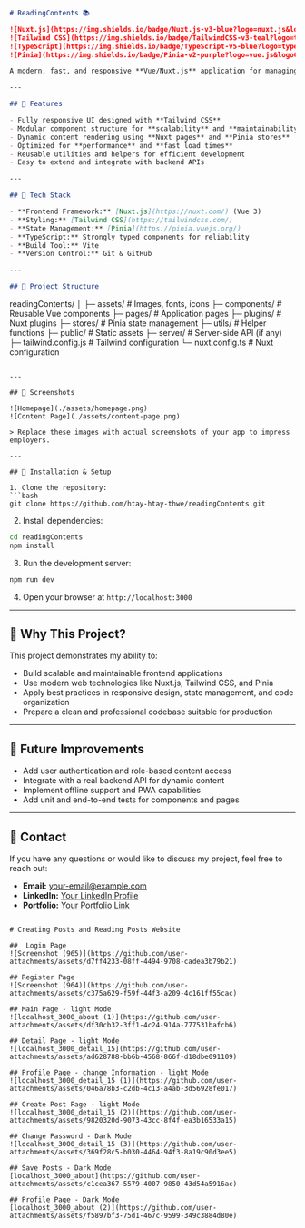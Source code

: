 ```markdown
# ReadingContents 📚

![Nuxt.js](https://img.shields.io/badge/Nuxt.js-v3-blue?logo=nuxt.js&logoColor=white)
![Tailwind CSS](https://img.shields.io/badge/TailwindCSS-v3-teal?logo=tailwindcss&logoColor=white)
![TypeScript](https://img.shields.io/badge/TypeScript-v5-blue?logo=typescript&logoColor=white)
![Pinia](https://img.shields.io/badge/Pinia-v2-purple?logo=vue.js&logoColor=white)

A modern, fast, and responsive **Vue/Nuxt.js** application for managing and viewing reading content. Built with **Tailwind CSS**, **TypeScript**, and **Pinia**, this project demonstrates clean code architecture, modular components, and modern frontend best practices.

---

## 🔹 Features

- Fully responsive UI designed with **Tailwind CSS**
- Modular component structure for **scalability** and **maintainability**
- Dynamic content rendering using **Nuxt pages** and **Pinia stores**
- Optimized for **performance** and **fast load times**
- Reusable utilities and helpers for efficient development
- Easy to extend and integrate with backend APIs

---

## 🔹 Tech Stack

- **Frontend Framework:** [Nuxt.js](https://nuxt.com/) (Vue 3)
- **Styling:** [Tailwind CSS](https://tailwindcss.com/)
- **State Management:** [Pinia](https://pinia.vuejs.org/)
- **TypeScript:** Strongly typed components for reliability
- **Build Tool:** Vite
- **Version Control:** Git & GitHub

---

## 🔹 Project Structure

```

readingContents/
│
├─ assets/            # Images, fonts, icons
├─ components/        # Reusable Vue components
├─ pages/             # Application pages
├─ plugins/           # Nuxt plugins
├─ stores/            # Pinia state management
├─ utils/             # Helper functions
├─ public/            # Static assets
├─ server/            # Server-side API (if any)
├─ tailwind.config.js # Tailwind configuration
└─ nuxt.config.ts     # Nuxt configuration

````

---

## 🔹 Screenshots

![Homepage](./assets/homepage.png)  
![Content Page](./assets/content-page.png)  

> Replace these images with actual screenshots of your app to impress employers.

---

## 🔹 Installation & Setup

1. Clone the repository:  
```bash
git clone https://github.com/htay-htay-thwe/readingContents.git
````

2. Install dependencies:

```bash
cd readingContents
npm install
```

3. Run the development server:

```bash
npm run dev
```

4. Open your browser at `http://localhost:3000`

---

## 🔹 Why This Project?

This project demonstrates my ability to:

* Build scalable and maintainable frontend applications
* Use modern web technologies like Nuxt.js, Tailwind CSS, and Pinia
* Apply best practices in responsive design, state management, and code organization
* Prepare a clean and professional codebase suitable for production

---

## 🔹 Future Improvements

* Add user authentication and role-based content access
* Integrate with a real backend API for dynamic content
* Implement offline support and PWA capabilities
* Add unit and end-to-end tests for components and pages

---

## 🔹 Contact

If you have any questions or would like to discuss my project, feel free to reach out:

* **Email:** [your-email@example.com](mailto:your-email@example.com)
* **LinkedIn:** [Your LinkedIn Profile](https://www.linkedin.com/)
* **Portfolio:** [Your Portfolio Link](https://yourportfolio.com)

```

# Creating Posts and Reading Posts Website

##  Login Page
![Screenshot (965)](https://github.com/user-attachments/assets/d7ff4233-08ff-4494-9708-cadea3b79b21)

## Register Page
![Screenshot (964)](https://github.com/user-attachments/assets/c375a629-f59f-44f3-a209-4c161ff55cac)

## Main Page - light Mode
![localhost_3000_about (1)](https://github.com/user-attachments/assets/df30cb32-3ff1-4c24-914a-777531bafcb6)

## Detail Page - light Mode
![localhost_3000_detail_15](https://github.com/user-attachments/assets/ad628788-bb6b-4568-866f-d18dbe091109)

## Profile Page - change Information - light Mode
![localhost_3000_detail_15 (1)](https://github.com/user-attachments/assets/046a78b3-c2db-4c13-a4ab-3d56928fe017)

## Create Post Page - light Mode 
![localhost_3000_detail_15 (2)](https://github.com/user-attachments/assets/9820320d-9073-43cc-8f4f-ea3b16533a15)

## Change Password - Dark Mode 
![localhost_3000_detail_15 (3)](https://github.com/user-attachments/assets/369f28c5-b030-4464-94f3-8a19c90d3ee5)

## Save Posts - Dark Mode 
[localhost_3000_about](https://github.com/user-attachments/assets/c1cea367-5579-4007-9850-43d54a5916ac)

## Profile Page - Dark Mode 
[localhost_3000_about (2)](https://github.com/user-attachments/assets/f5897bf3-75d1-467c-9599-349c3884d80e)


